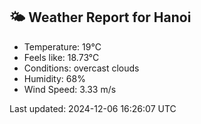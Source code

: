 <!-- WEATHER-START -->
## 🌤 Weather Report for Hanoi

- Temperature: 19°C
- Feels like: 18.73°C
- Conditions: overcast clouds
- Humidity: 68%
- Wind Speed: 3.33 m/s

Last updated: 2024-12-06 16:26:07 UTC
<!-- WEATHER-END -->
